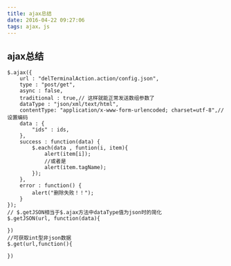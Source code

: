 ```yaml
---
title: ajax总结
date: 2016-04-22 09:27:06
tags: ajax，js
---
```

## ajax总结

	$.ajax({
		url : "delTerminalAction.action/config.json",
		type : "post/get",
		async : false,
		traditional : true,// 这样就能正常发送数组参数了
		dataType : "json/xml/text/html",
		contentType: "application/x-www-form-urlencoded; charset=utf-8",//设置编码
		data : {
			"ids" : ids,
		},	
		success : function(data) {
			$.each(data , funtion(i, item){
				alert(item[i]);
				//或者是
				alert(item.tagName);
			});
		},
		error : function() {
			alert("删除失败！！");
		}
	});
	// $.getJSON相当于$.ajax方法中dataType值为json时的简化
	$.getJSON(url, function(data){
	
	})
	//可获取int型非json数据
	$.get(url,function(){

	})
